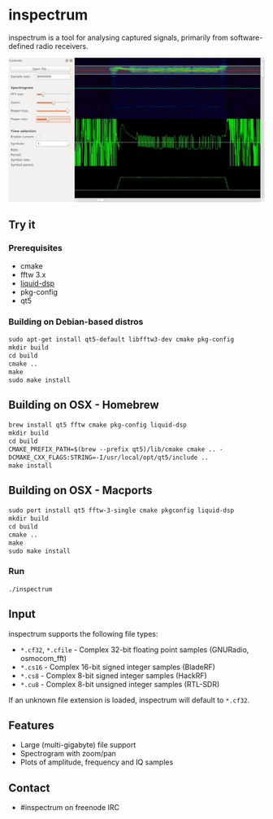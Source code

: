 # inspectrum
inspectrum is a tool for analysing captured signals, primarily from software-defined radio receivers.

![inspectrum screenshot](/screenshot.jpg)

## Try it
### Prerequisites

 * cmake
 * fftw 3.x
 * [liquid-dsp](https://github.com/jgaeddert/liquid-dsp)
 * pkg-config
 * qt5

### Building on Debian-based distros

    sudo apt-get install qt5-default libfftw3-dev cmake pkg-config
    mkdir build
    cd build
    cmake ..
    make
    sudo make install


## Building on OSX - Homebrew

    brew install qt5 fftw cmake pkg-config liquid-dsp
    mkdir build
    cd build
    CMAKE_PREFIX_PATH=$(brew --prefix qt5)/lib/cmake cmake .. -DCMAKE_CXX_FLAGS:STRING=-I/usr/local/opt/qt5/include ..
    make install

## Building on OSX - Macports

    sudo port install qt5 fftw-3-single cmake pkgconfig liquid-dsp
    mkdir build
    cd build
    cmake ..
    make
    sudo make install


### Run

    ./inspectrum

## Input
inspectrum supports the following file types:
 * `*.cf32`, `*.cfile` - Complex 32-bit floating point samples (GNURadio, osmocom_fft)
 * `*.cs16` - Complex 16-bit signed integer samples (BladeRF)
 * `*.cs8` - Complex 8-bit signed integer samples (HackRF)
 * `*.cu8` - Complex 8-bit unsigned integer samples (RTL-SDR)

If an unknown file extension is loaded, inspectrum will default to `*.cf32`.

## Features
 * Large (multi-gigabyte) file support
 * Spectrogram with zoom/pan
 * Plots of amplitude, frequency and IQ samples
 
## Contact
 * #inspectrum on freenode IRC
